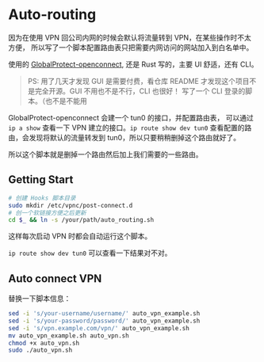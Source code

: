 # Auto-routing

因为在使用 VPN 回公司内网的时候会默认将流量转到 VPN，在某些操作时不太方便，
所以写了一个脚本配置路由表只把需要内网访问的网站加入到白名单中。

使用的 [GlobalProtect-openconnect](https://github.com/yuezk/GlobalProtect-openconnect),
还是 Rust 写的，主要 UI 舒适，还有 CLI。

> PS: 用了几天才发现 GUI 是需要付费，看仓库 README 才发现这个项目不是完全开源。GUI 不用也不是不行，CLI 也很好！
> 写了一个 CLI 登录的脚本。（也不是不能用

GlobalProtect-openconnect 会建一个 tun0 的接口，并配置路由表，
可以通过 `ip a show` 查看一下 VPN 建立的接口。`ip route show dev tun0`
查看配置的路由，会发现将默认的流量转发到 tun0，所以只要稍稍删掉这个路由就好了。

所以这个脚本就是删掉一个路由然后加上我们需要的一些路由。

## Getting Start

```sh
# 创建 Hooks 脚本目录
sudo mkdir /etc/vpnc/post-connect.d
# 创一个软链接方便之后更新
cd $_ && ln -s /your/path/auto_routing.sh
```

这样每次启动 VPN 时都会自动运行这个脚本。

`ip route show dev tun0` 可以查看一下结果对不对。

## Auto connect VPN

替换一下脚本信息：

```bash
sed -i 's/your-username/username/' auto_vpn_example.sh
sed -i 's/your-password/password/' auto_vpn_example.sh
sed -i 's/vpn.example.com/vpn/' auto_vpn_example.sh
mv auto_vpn_example.sh auto_vpn.sh
chmod +x auto_vpn.sh
sudo ./auto_vpn.sh
```
